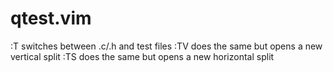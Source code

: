 # qtest.vim
:T switches between .c/.h and test files
:TV does the same but opens a new vertical split
:TS does the same but opens a new horizontal split
